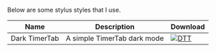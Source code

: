 Below are some stylus styles that I use.

Name | Description | Download
--- | --- | ---
Dark TimerTab | A simple TimerTab dark mode | [![DTT](https://img.shields.io/badge/Download-usercss-red.svg)][dtt]

[dtt]: https://raw.githubusercontent.com/cheukyin699/stylus-styles/master/build/dtt.user.css
